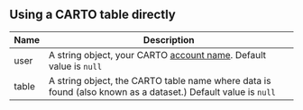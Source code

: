 ## Using a CARTO table directly

Name | Description
--- | ---
user | A string object, your CARTO [account name](https://carto.com/docs/carto-editor/your-account/#account). Default value is  ```null```
table | A string object, the CARTO table name where data is found (also known as a dataset.) Default value is  ```null```

